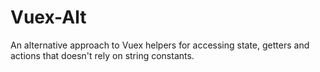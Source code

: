 # Vuex-Alt
An alternative approach to Vuex helpers for accessing state, getters and actions that doesn't rely on string constants.
